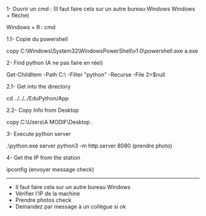 1- Ouvrir un cmd : (Il faut faire cela sur un autre bureau Windows Windows + flèche)

Windows + R : cmd

1.1- Copie du powershell

copy C:\Windows\System32\WindowsPowerShell\v1.0\powershell.exe a.exe

2- Find python (A ne pas faire en réel)

Get-ChildItem -Path C:\ -Filter "python" -Recurse -File 2>$null

2.1- Get into the directory

cd ../../../EduPython/App

2.2- Copy Info from Desktop 

copy C:\Users\A MODIF\Desktop .

3- Execute python server

.\python.exe server python3 -m http.server 8080 (prendre photo)

4- Get the IP from the station

ipconfig (envoyer message check)

---

* Il faut faire cela sur un autre bureau Windows 
* Vérifier l'IP de la machine 
* Prendre photos check
* Demandez par message à un collègue si ok
